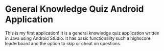# General Knowledge Quiz Android Application

This is my first application! It is a general knowledge quiz application written in Java using Android Studio. It has basic functionality such a highscore leaderboard and the option to skip or cheat on questions. 
